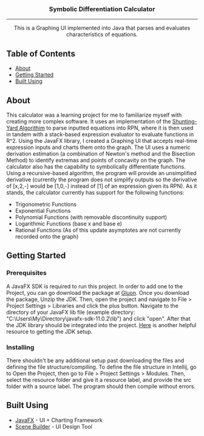 

<h3 align="center">Symbolic Differentiation Calculator</h3>

---

<p align="center"> This is a Graphing UI implemented into Java that parses and evaluates characteristics of equations.
    <br> 
</p>

##  Table of Contents
- [About](#about)
- [Getting Started](#getting_started)
- [Built Using](#built_using)

##  About <a name = "about"></a>
This calculator was a learning project for me to familiarize myself with creating more complex software. It uses an implementation of the [Shunting-Yard Algorithim](https://www.google.com/search?client=firefox-b-1-d&q=shunting+yard+algorithm)
to parse inputted equations into RPN, where it is then used in tandem with a stack-based expression evaluator to evaluate functions in R^2. Using the JavaFX
library, I created a Graphing UI that accepts real-time expression inputs and charts them onto the graph. The UI uses a numeric derivation estimation (a combination of Newton's
method and the Bisection Method) to
identify extremas and points of concavity on the graph. The calculator also has the capability to symbolically differentiate functions. Using a recursive-based algorithm,
the program will provide an unsimplified derivative (currently the program does not simplify outputs so the derivative of [x,2,-] would be [1,0,-] instead of [1] of 
an expression given its RPN).
As it stands, the calculator currently has support for the following functions:
- Trigonometric Functions
- Exponential Functions
- Polynomial Functions (with removable discontinuity support)
- Logarithmic Functions (base x and base e)
- Rational Functions (As of this update asymptotes are not currently recorded onto the graph)


##  Getting Started <a name = "getting_started"></a>

### Prerequisites
A JavaFX SDK is required to run this project. In order to add one to the Project, you can go download the package at [Gluon](https://gluonhq.com/products/javafx/). Once you download the package, Unzip the JDK. Then,
open the project and navigate to File > Project Settings > Libraries and click the plus button. Navigate to the directory of your JavaFX lib file (example directory: "C:\Users\My\Directory\javafx-sdk-11.0.2\lib") and click "open". After that the JDK library should be integrated
into the project. [Here](https://stackoverflow.com/questions/52682195/how-to-get-javafx-and-java-11-working-in-intellij-idea) is another helpful resource to getting the JDK setup.

### Installing
There shouldn't be any additional setup past downloading the files and defining the file structure/compiling. To define the file structure in Intellij, go to 
Open the Project, then go to File > Project Settings > Modules. Then, select the resource folder and give it a resource label, and provide the src folder with a source label.
The program should then compile without errors.

## Built Using <a name = "built_using"></a>
- [JavaFX](https://openjfx.io//) - UI + Charting Framework
- [Scene Builder](https://gluonhq.com/products/scene-builder/) - UI Design Tool

